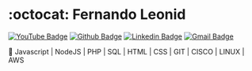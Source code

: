# :octocat: Fernando Leonid
[![YouTube Badge](https://img.shields.io/badge/-YouTube-red?style=flat-square&logo=youtube&logoColor=white)](https://www.youtube.com/channel/UCUx9gTvh8siElre9J7rF18w)
[![Github Badge](https://img.shields.io/badge/-Github-000?style=flat-square&logo=Github&logoColor=white)](https://github.com/fernandoleonid)
[![Linkedin Badge](https://img.shields.io/badge/-LinkedIn-blue?style=flat-square&logo)](https://www.linkedin.com/in/fernandoleonid/)
[![Gmail Badge](https://img.shields.io/badge/-Gmail-c14438?style=flat-square&logo=Gmail&logoColor=white)](mailto:fernandoleonid@gmail.com)

🚀 Javascript | NodeJS | PHP | SQL | HTML | CSS | GIT | CISCO | LINUX | AWS
